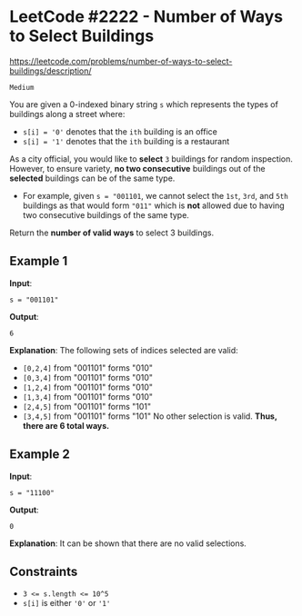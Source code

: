 # LeetCode #2222 - Number of Ways to Select Buildings

https://leetcode.com/problems/number-of-ways-to-select-buildings/description/

`Medium`

You are given a 0-indexed binary string `s` which represents the types of buildings along a street where:

- `s[i] = '0'` denotes that the `ith` building is an office
- `s[i] = '1'` denotes that the `ith` building is a restaurant

As a city official, you would like to **select** `3` buildings for random inspection. However, to ensure variety, **no two consecutive** buildings out of the **selected** buildings can be of the same type.

- For example, given `s = "001101`, we cannot select the `1st`, `3rd`, and `5th` buildings as that would form `"011"` which is **not** allowed due to having two consecutive buildings of the same type. 

Return the **number of valid ways** to select 3 buildings.

## Example 1
**Input**: 
```
s = "001101"
```
**Output**: 
```
6
```
**Explanation**: 
The following sets of indices selected are valid:
- `[0,2,4]` from "001101" forms "010"
- `[0,3,4]` from "001101" forms "010"
- `[1,2,4]` from "001101" forms "010"
- `[1,3,4]` from "001101" forms "010"
- `[2,4,5]` from "001101" forms "101"
- `[3,4,5]` from "001101" forms "101"
No other selection is valid. **Thus, there are 6 total ways.**

## Example 2
**Input**: 
```
s = "11100"
```
**Output**: 
```
0
```
**Explanation**: It can be shown that there are no valid selections.

## Constraints
- `3 <= s.length <= 10^5`
- `s[i]` is either `'0'` or `'1'`
